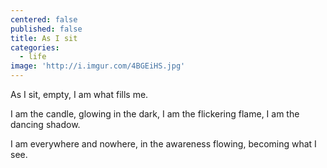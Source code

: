 ```yaml
---
centered: false
published: false
title: As I sit
categories:
  - life
image: 'http://i.imgur.com/4BGEiHS.jpg'
---
```

As I sit, 
empty,
I am what fills me.

I am the candle,
glowing in the dark,
I am the flickering flame,
I am the dancing shadow.

I am everywhere
and nowhere,
in the awareness 
flowing,
becoming 
what I see.



